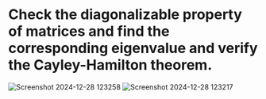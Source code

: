 # Check the diagonalizable property of matrices and find the corresponding eigenvalue and verify the Cayley-Hamilton theorem.
![Screenshot 2024-12-28 123258](https://github.com/user-attachments/assets/0de866cd-302c-4c44-befa-e7e344659df9)
![Screenshot 2024-12-28 123217](https://github.com/user-attachments/assets/5533f36c-3263-48b4-9fc5-dc29b3b6806b)
